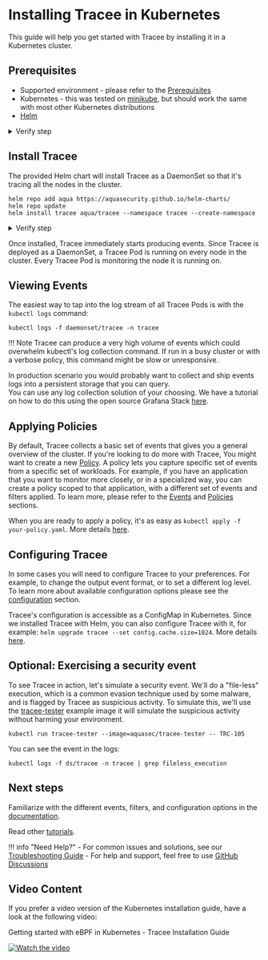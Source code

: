 # Installing Tracee in Kubernetes 

This guide will help you get started with Tracee by installing it in a Kubernetes cluster.  


## Prerequisites

- Supported environment - please refer to the [Prerequisites](../install/prerequisites.md)
- Kubernetes - this was tested on [minikube](https://github.com/kubernetes/minikube), but should work the same with most other Kubernetes distributions
- [Helm](https://helm.sh/docs/intro/install/)

<details>
  <summary>Verify step</summary>
```console
kubectl get po -A
```

```text
NAMESPACE     NAME                               READY   STATUS    RESTARTS   AGE 
kube-system   coredns-565d847f94-kd9xx           1/1     Running   0          15s 
kube-system   etcd-minikube                      1/1     Running   0          26s 
kube-system   kube-apiserver-minikube            1/1     Running   0          26s 
kube-system   kube-controller-manager-minikube   1/1     Running   0          26s 
kube-system   kube-proxy-cvqjm                   1/1     Running   0          15s 
kube-system   kube-scheduler-minikube            1/1     Running   0          26s 
kube-system   storage-provisioner                1/1     Running   0          15s 
```
</details>

## Install Tracee

The provided Helm chart will install Tracee as a DaemonSet so that it's tracing all the nodes in the cluster.

```console
helm repo add aqua https://aquasecurity.github.io/helm-charts/
helm repo update
helm install tracee aqua/tracee --namespace tracee --create-namespace
```

<details>
  <summary>Verify step</summary>
```console
kubectl get pods -n tracee
```

```text
NAME           READY   STATUS    RESTARTS   AGE 
tracee-fcjmp   1/1     Running   0          4m11s
```
</details>

Once installed, Tracee immediately starts producing events. Since Tracee is deployed as a DaemonSet, a Tracee Pod is running on every node in the cluster. Every Tracee Pod is monitoring the node it is running on.

## Viewing Events

The easiest way to tap into the log stream of all Tracee Pods is with the `kubectl logs` command:

```console
kubectl logs -f daemonset/tracee -n tracee
```

!!! Note
    Tracee can produce a very high volume of events which could overwhelm kubectl's log collection command. If run in a busy cluster or with a verbose policy, this command might be slow or unresponsive.

In production scenario you would probably want to collect and ship events logs into a persistent storage that you can query.   
You can use any log collection solution of your choosing. We have a tutorial on how to do this using the open source Grafana Stack [here](../../tutorials/deploy-grafana-dashboard.md).

## Applying Policies

By default, Tracee collects a basic set of events that gives you a general overview of the cluster. If you're looking to do more with Tracee, You might want to create a new [Policy](../policies/index.md). A policy lets you capture specific set of events from a specific set of workloads. For example, if you have an application that you want to monitor more closely, or in a specialized way, you can create a policy scoped to that application, with a different set of events and filters applied. To learn more, please refer to the [Events](../events/index.md) and [Policies](../policies/index.md) sections.

When you are ready to apply a policy, it's as easy as `kubectl apply -f your-policy.yaml`. More details [here](../policies/usage/kubernetes.md).

## Configuring Tracee

In some cases you will need to configure Tracee to your preferences. For example, to change the output event format, or to set a different log level. To learn more about available configuration options please see the [configuration](../install/config/index.md) section.

Tracee's configuration is accessible as a ConfigMap in Kubernetes. Since we installed Tracee with Helm, you can also configure Tracee with it, for example: `helm upgrade tracee --set config.cache.size=1024`. More details [here](../install/config/kubernetes.md).

## Optional: Exercising a security event

To see Tracee in action, let's simulate a security event. We'll do a "file-less" execution, which is a common evasion technique used by some malware, and is flagged by Tracee as suspicious activity. To simulate this, we'll use the [tracee-tester](https://registry.hub.docker.com/r/aquasec/tracee-tester) example image it will simulate the suspicious activity without harming your environment.

```console
kubectl run tracee-tester --image=aquasec/tracee-tester -- TRC-105
```

You can see the event in the logs:

```console
kubectl logs -f ds/tracee -n tracee | grep fileless_execution 
```

## Next steps

Familiarize with the different events, filters, and configuration options in the [documentation](../overview.md).

Read other [tutorials](../../tutorials/overview.md).

!!! info "Need Help?"
    - For common issues and solutions, see our [Troubleshooting Guide](../troubleshooting.md)
    - For help and support, feel free to use [GitHub Discussions](https://github.com/aquasecurity/tracee/discussions)


## Video Content

If you prefer a video version of the Kubernetes installation guide, have a look at the following video:

Getting started with eBPF in Kubernetes - Tracee Installation Guide 

[![Watch the video](../../images/ebpftraceehelminstall.png)](https://youtu.be/YQdEvf2IS9k?si=LhQM0CI8_QKvOCeK)
